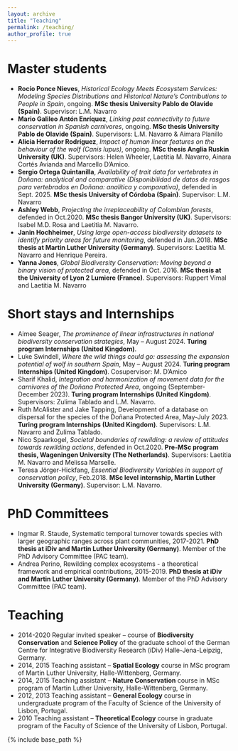 ```yaml
---
layout: archive
title: "Teaching"
permalink: /teaching/
author_profile: true
---
```


Master students
======
* **Rocío Ponce Nieves**, <i>Historical Ecology Meets Ecosystem Services: Modeling Species Distributions and Historical Nature’s Contributions to People in Spain</i>, ongoing. **MSc thesis University Pablo de Olavide (Spain)**. Supervisor: L.M. Navarro
* **Mario Galileo Antón Enríquez**, <i>Linking past connectivity to future conservation in Spanish carnivores</i>, ongoing. **MSc thesis University Pablo de Olavide (Spain)**. Supervisors: L.M. Navarro & Aimara Planillo
* **Alicia Herrador Rodríguez**, <i>Impact of human linear features on the behaviour of the wolf (Canis lupus)</i>, ongoing. **MSc thesis Anglia Ruskin University (UK)**. Supervisors: Helen Wheeler, Laetitia M. Navarro, Ainara Cortés Avianda and Marcello D’Amico.
* **Sergio Ortega Quintanilla**, <i>Availability of trait data for vertebrates in Doñana: analytical and comparative (Disponibilidad de datos de rasgos para vertebrados en Doñana: analítica y comparativa)</i>, defended in Sept. 2025. **MSc thesis University of Córdoba (Spain)**. Supervisor: L.M. Navarro
* **Ashley Webb**, <i>Projecting the irreplaceability of Colombian forests</i>, defended in Oct.2020. **MSc thesis Bangor University (UK)**. Supervisors: Isabel M.D. Rosa and Laetitia M. Navarro.
* **Janin Hochheimer**, <i>Using large open-access biodiversity datasets to identify priority areas for future monitoring</i>, defended in Jan.2018. **MSc thesis at Martin Luther University (Germany)**. Supervisors: Laetitia M. Navarro and Henrique Pereira.
* **Yanna Jones**, <i>Global Biodiversity Conservation: Moving beyond a binary vision of protected area</i>, defended in Oct. 2016. **MSc thesis at the University of Lyon 2 Lumiere (France)**. Supervisors: Ruppert Vimal and Laetitia M. Navarro

Short stays and Internships
======
* Aimee Seager, <i>The prominence of linear infrastructures in national biodiversity conservation strategies</i>, May – August 2024. **Turing program Internships (United Kingdom)**. 
* Luke Swindell, <i>Where the wild things could go: assessing the expansion potential of wolf in southern Spain</i>, May – August 2024. **Turing program Internships (United Kingdom)**. Cosupervisor: M. D’Amico
* Sharif Khalid, <i>Integration and harmonization of movement data for the carnivores of the Doñana Protected Area</i>, ongoing (September-December 2023). **Turing program Internships (United Kingdom)**. Supervisors: Zulima Tablado and L.M. Navarro.  
* Ruth McAlister and Jake Tapping, Development of a database on dispersal for the species of the Doñana Protected Area, May-July 2023. **Turing program Internships (United Kingdom)**. Supervisors: L.M. Navarro and Zulima Tablado.  
* Nico Spaarkogel, <i>Societal boundaries of rewilding: a review of attitudes towards rewilding actions</i>, defended in Oct.2020. **Pre-MSc program thesis, Wageningen University (The Netherlands)**. Supervisors: Laetitia M. Navarro and Melissa Marselle.
* Teresa Jörger-Hickfang, <i>Essential Biodiversity Variables in support of conservation policy</i>, Feb.2018. **MSc level internship, Martin Luther University (Germany)**. Supervisor: L.M. Navarro.

PhD Committees
======
* Ingmar R. Staude, Systematic temporal turnover towards species with larger geographic ranges across plant communities, 2017-2021. **PhD thesis at iDiv and Martin Luther University (Germany)**. Member of the PhD Advisory Committee (PAC team).  
* Andrea Perino, Rewilding complex ecosystems - a theoretical framework and empirical contributions, 2015-2019. **PhD thesis at iDiv and Martin Luther University (Germany)**. Member of the PhD Advisory Committee (PAC team).

Teaching
======
* 2014-2020	Regular invited speaker – course of **Biodiversity Conservation** and **Science Policy** of the graduate school of the German Centre for Integrative Biodiversity Research (iDiv) Halle-Jena-Leipzig, Germany.
* 2014, 2015	Teaching assistant – **Spatial Ecology** course in MSc program of Martin Luther University, Halle-Wittenberg, Germany.
* 2014, 2015 	Teaching assistant – **Nature Conservation** course in MSc program of Martin Luther University, Halle-Wittenberg, Germany.
* 2012, 2013	Teaching assistant – **General Ecology** course in undergraduate program of the Faculty of Science of the University of Lisbon, Portugal.
* 2010		Teaching assistant – **Theoretical Ecology** course in graduate program of the Faculty of Science of the University of Lisbon, Portugal.

{% include base_path %}
